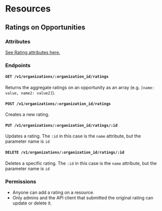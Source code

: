 # Resources

## Ratings on Opportunities

### Attributes

[See Rating attributes here.](/docs/resources/organizations/ratings.md)

### Endpoints

#### `GET /v1/organizations/:organization_id/ratings`

Returns the aggregate ratings on an opportunity as an array (e.g. `[name: value, name2: value2]`).

#### `POST /v1/organizations/:organization_id/ratings`

Creates a new rating.

#### `PUT /v1/organizations/:organization_id/ratings/:id`

Updates a rating. The `:id` in this case is the `name` attribute, but the parameter name is `id`

#### `DELETE /v1/organizations/:organization_id/ratings/:id`

Deletes a specific rating. The `:id` in this case is the `name` attribute, but the parameter name is `id`

### Permissions

* Anyone can add a rating on a resource.
* Only admins and the API client that submitted the original rating can update or delete it.